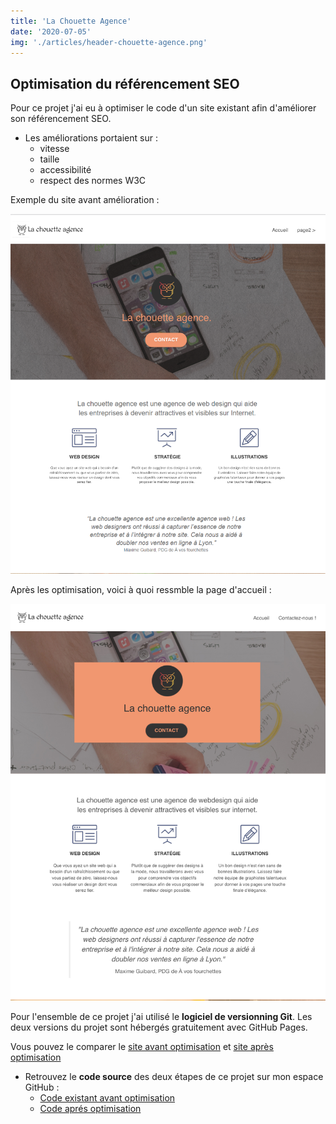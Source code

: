 ```yaml
---
title: 'La Chouette Agence'
date: '2020-07-05'
img: './articles/header-chouette-agence.png'
---
```

## Optimisation du référencement SEO

Pour ce projet j'ai eu à optimiser le code d'un site existant afin d'améliorer son référencement SEO.

* Les améliorations portaient sur :
    * vitesse
    * taille
    * accessibilité
    * respect des normes W3C

Exemple du site avant amélioration : 

![site avant optimisation](./img-chouette-agence/first-chouette-agence.png)

Après les optimisation, voici à quoi ressmble la page d'accueil :

![site après optimisation](./img-chouette-agence/second-chouette-agence.png)

Pour l'ensemble de ce projet j'ai utilisé le **logiciel de versionning Git**. Les deux versions du projet sont hébergés gratuitement avec GitHub Pages. 

Vous pouvez le comparer le [site avant optimisation](https://lilimly.github.io/la_chouette_agence_start/) et [site après optimisation](https://lilimly.github.io/la_chouette_agence/)

* Retrouvez le **code source** des deux étapes de ce projet sur mon espace GitHub :  
    * [Code existant avant optimisation](https://github.com/Lilimly/la_chouette_agence_start)
    * [Code aprés optimisation](https://github.com/Lilimly/la_chouette_agence)